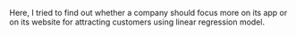  Here, I tried to find out  whether a company should focus more on its app or on its website for attracting customers using linear regression model.  
